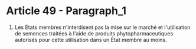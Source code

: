 # Article 49 - Paragraph_1

1. Les États membres n'interdisent pas la mise sur le marché et l'utilisation de semences traitées à l'aide de produits phytopharmaceutiques autorisés pour cette utilisation dans un État membre au moins.
